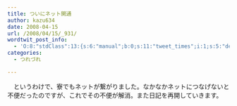 ```yaml
---
title: ついにネット開通
author: kazu634
date: 2008-04-15
url: /2008/04/15/_931/
wordtwit_post_info:
  - 'O:8:"stdClass":13:{s:6:"manual";b:0;s:11:"tweet_times";i:1;s:5:"delay";i:0;s:7:"enabled";i:1;s:10:"separation";s:2:"60";s:7:"version";s:3:"3.7";s:14:"tweet_template";b:0;s:6:"status";i:2;s:6:"result";a:0:{}s:13:"tweet_counter";i:2;s:13:"tweet_log_ids";a:1:{i:0;i:3879;}s:9:"hash_tags";a:0:{}s:8:"accounts";a:1:{i:0;s:7:"kazu634";}}'
categories:
  - つれづれ

---
```

<div class="section">
<p>
    　というわけで、寮でもネットが繋がりました。なかなかネットにつなげないと不便だったのですが、これでその不便が解消。また日記を再開していきます。
</p>
</div>
